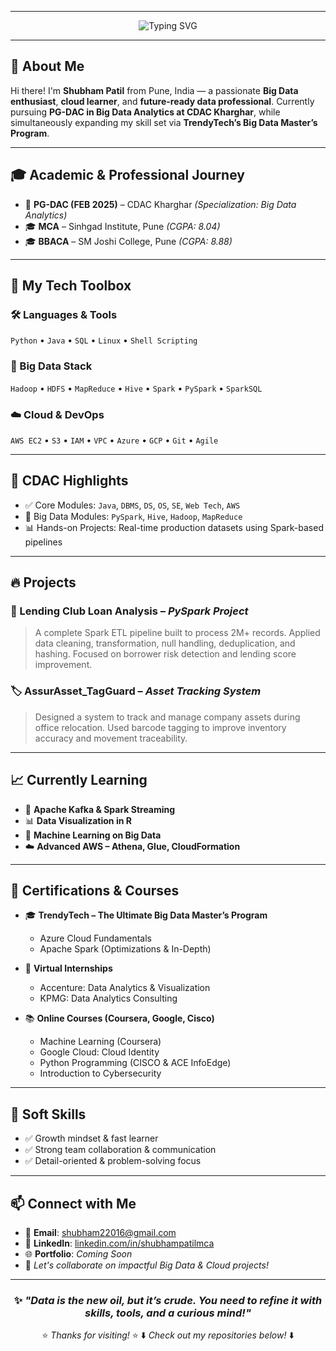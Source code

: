 
---
<p align="center">
  <img src="https://readme-typing-svg.herokuapp.com?font=Fira+Code&size=30&duration=3000&pause=1000&color=2F80ED&center=true&vCenter=true&multiline=true&width=950&height=120&lines=👋+Hi%2C+I'm+Shubham+Patil!;🚀+Welcome+to+my+GitHub+Portfolio!;🎓+CDAC+PG-DBDA+%7C+MCA+%7C+BBACA" alt="Typing SVG" />
</p>

---

## 👋 About Me

Hi there! I'm **Shubham Patil** from Pune, India — a passionate **Big Data enthusiast**, **cloud learner**, and **future-ready data professional**. Currently pursuing **PG-DAC in Big Data Analytics at CDAC Kharghar**, while simultaneously expanding my skill set via **TrendyTech’s Big Data Master’s Program**.

---

## 🎓 Academic & Professional Journey

* 🚀 **PG-DAC (FEB 2025)** – CDAC Kharghar *(Specialization: Big Data Analytics)*
* 🎓 **MCA** – Sinhgad Institute, Pune *(CGPA: 8.04)*
* 🎓 **BBACA** – SM Joshi College, Pune *(CGPA: 8.88)*

---

## 💼 My Tech Toolbox

### 🛠️ Languages & Tools

`Python` • `Java` • `SQL` • `Linux` • `Shell Scripting`

### 💾 Big Data Stack

`Hadoop` • `HDFS` • `MapReduce` • `Hive` • `Spark` • `PySpark` • `SparkSQL`

### ☁️ Cloud & DevOps

`AWS EC2` • `S3` • `IAM` • `VPC` • `Azure` • `GCP` • `Git` • `Agile`

---

## 📌 CDAC Highlights

* ✅ Core Modules: `Java`, `DBMS`, `DS`, `OS`, `SE`, `Web Tech`, `AWS`
* 🚀 Big Data Modules: `PySpark`, `Hive`, `Hadoop`, `MapReduce`
* 📊 Hands-on Projects: Real-time production datasets using Spark-based pipelines

---

## 🔥 Projects

### 🧾 Lending Club Loan Analysis – *PySpark Project*

> A complete Spark ETL pipeline built to process 2M+ records.
> Applied data cleaning, transformation, null handling, deduplication, and hashing.
> Focused on borrower risk detection and lending score improvement.

### 🏷️ AssurAsset\_TagGuard – *Asset Tracking System*

> Designed a system to track and manage company assets during office relocation.
> Used barcode tagging to improve inventory accuracy and movement traceability.

---

## 📈 Currently Learning

* 🔄 **Apache Kafka & Spark Streaming**
* 📊 **Data Visualization in R**
* 🤖 **Machine Learning on Big Data**
* ☁️ **Advanced AWS – Athena, Glue, CloudFormation**

---

## 🏅 Certifications & Courses

* 🎓 **TrendyTech – The Ultimate Big Data Master’s Program**

  * Azure Cloud Fundamentals
  * Apache Spark (Optimizations & In-Depth)
* 💼 **Virtual Internships**

  * Accenture: Data Analytics & Visualization
  * KPMG: Data Analytics Consulting
* 📚 **Online Courses (Coursera, Google, Cisco)**

  * Machine Learning (Coursera)
  * Google Cloud: Cloud Identity
  * Python Programming (CISCO & ACE InfoEdge)
  * Introduction to Cybersecurity

---

## 🌟 Soft Skills

* ✅ Growth mindset & fast learner
* ✅ Strong team collaboration & communication
* ✅ Detail-oriented & problem-solving focus

---

## 📫 Connect with Me

* 📧 **Email**: [shubham22016@gmail.com](mailto:shubham22016@gmail.com)
* 🔗 **LinkedIn**: [linkedin.com/in/shubhampatilmca](https://linkedin.com/in/shubhampatilmca)
* 🌐 **Portfolio**: *Coming Soon*
* 💬 *Let's collaborate on impactful Big Data & Cloud projects!*

---

<div align="center">

### ✨ *"Data is the new oil, but it’s crude. You need to refine it with skills, tools, and a curious mind!"*

⭐ *Thanks for visiting!* ⭐
⬇️ *Check out my repositories below!* ⬇️

</div>
